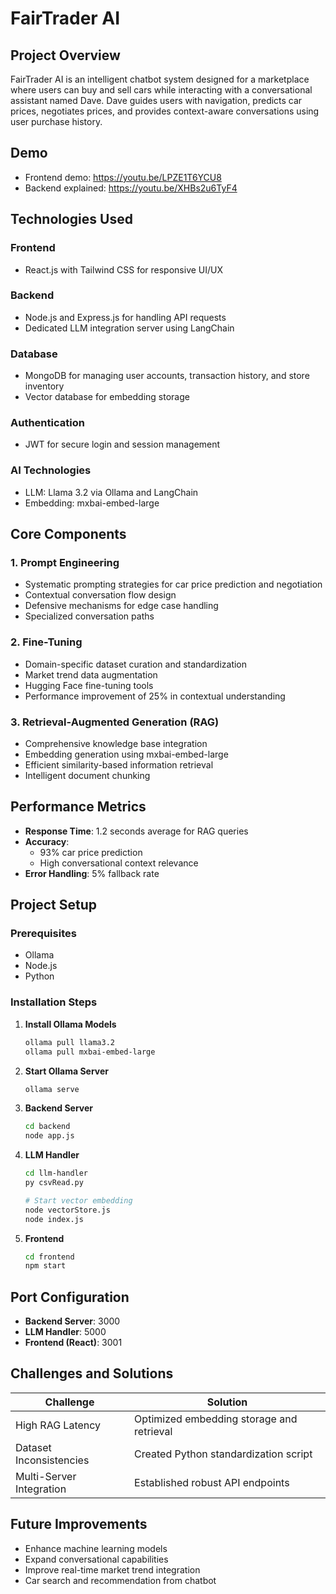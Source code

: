 # FairTrader AI

## Project Overview

FairTrader AI is an intelligent chatbot system designed for a marketplace where users can buy and sell cars while interacting with a conversational assistant named Dave. Dave guides users with navigation, predicts car prices, negotiates prices, and provides context-aware conversations using user purchase history.

## Demo
- Frontend demo: https://youtu.be/LPZE1T6YCU8
- Backend explained: https://youtu.be/XHBs2u6TyF4

## Technologies Used

### Frontend
- React.js with Tailwind CSS for responsive UI/UX

### Backend
- Node.js and Express.js for handling API requests
- Dedicated LLM integration server using LangChain

### Database
- MongoDB for managing user accounts, transaction history, and store inventory
- Vector database for embedding storage

### Authentication
- JWT for secure login and session management

### AI Technologies
- LLM: Llama 3.2 via Ollama and LangChain
- Embedding: mxbai-embed-large

## Core Components

### 1. Prompt Engineering
- Systematic prompting strategies for car price prediction and negotiation
- Contextual conversation flow design
- Defensive mechanisms for edge case handling
- Specialized conversation paths

### 2. Fine-Tuning
- Domain-specific dataset curation and standardization
- Market trend data augmentation
- Hugging Face fine-tuning tools
- Performance improvement of 25% in contextual understanding

### 3. Retrieval-Augmented Generation (RAG)
- Comprehensive knowledge base integration
- Embedding generation using mxbai-embed-large
- Efficient similarity-based information retrieval
- Intelligent document chunking

## Performance Metrics

- **Response Time**: 1.2 seconds average for RAG queries
- **Accuracy**: 
  - 93% car price prediction
  - High conversational context relevance
- **Error Handling**: 5% fallback rate

## Project Setup

### Prerequisites
- Ollama
- Node.js
- Python

### Installation Steps

1. **Install Ollama Models**
   ```bash
   ollama pull llama3.2
   ollama pull mxbai-embed-large
   ```

2. **Start Ollama Server**
   ```bash
   ollama serve
   ```

3. **Backend Server**
   ```bash
   cd backend
   node app.js
   ```

4. **LLM Handler**
   ```bash
   cd llm-handler
   py csvRead.py
   
   # Start vector embedding
   node vectorStore.js
   node index.js
   ```

5. **Frontend**
   ```bash
   cd frontend
   npm start
   ```

## Port Configuration

- **Backend Server**: 3000
- **LLM Handler**: 5000
- **Frontend (React)**: 3001

## Challenges and Solutions

| Challenge | Solution |
|-----------|----------|
| High RAG Latency | Optimized embedding storage and retrieval |
| Dataset Inconsistencies | Created Python standardization script |
| Multi-Server Integration | Established robust API endpoints |

## Future Improvements
- Enhance machine learning models
- Expand conversational capabilities
- Improve real-time market trend integration
- Car search and recommendation from chatbot
